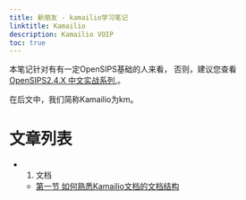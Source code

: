 ```yaml
---
title: 新朋友 - kamailio学习笔记
linktitle: Kamailio
description: Kamailio VOIP
toc: true
---
```


本笔记针对有有一定OpenSIPS基础的人来看， 否则，建议您查看[OpenSIPS2.4.X 中文实战系列](/opensips/),。

在后文中，我们简称Kamailio为km。


# 文章列表

- 1. 文档
    - [第一节 如何熟悉Kamailio文档的文档结构](/kamailio/docs-index)